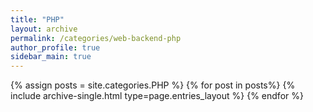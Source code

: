 ```yaml
---
title: "PHP"  
layout: archive   
permalink: /categories/web-backend-php 
author_profile: true   
sidebar_main: true  
---
```


{% assign posts = site.categories.PHP %}
{% for post in posts%} {% include archive-single.html type=page.entries_layout %} {% endfor %}